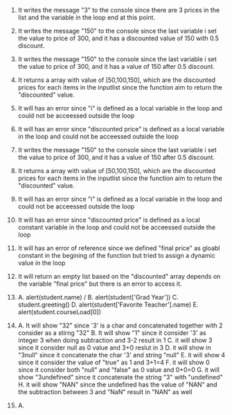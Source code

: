 1. It writes the message "3" to the console since there are 3 prices in the list and the variable in the loop end at this point.
2. It writes the message "150" to the console since the last variable i set the value to price of 300, and it has a discounted value of 150 with 0.5 discount.
3. It writes the message "150" to the console since the last variable i set the value to price of 300, and it has a value of 150 after 0.5 discount.
4. It returns a array with value of [50,100,150], which are the discounted prices for each items in the inputlist since the function aim to return the "discounted" value.
5. It will has an error since "i" is defined as a local variable in the loop and could not be acceessed outside the loop
6. It will has an error since "discounted price" is defined as a local variable in the loop and could not be acceessed outside the loop
7. It writes the message "150" to the console since the last variable i set the value to price of 300, and it has a value of 150 after 0.5 discount.
8. It returns a array with value of [50,100,150], which are the discounted prices for each items in the inputlist since the function aim to return the "discounted" value.
9. It will has an error since "i" is defined as a local variable in the loop and could not be acceessed outside the loop
10. It will has an error since "discounted price" is defined as a local constant variable in the loop and could not be acceessed outside the loop
11. It will has an error of reference since we defined "final price" as gloabl constant in the begining of the function but tried to assign a dynamic value in the loop
12. It will return an empty list  based on the "discounted" array depends on the variable "final price" but there is an error to access it. 
13. A. alert(student.name) /
    B. alert(student['Grad Year'])
    C. student.greeting()
    D. alert(student['Favorite Teacher'].name)
    E. alert(student.courseLoad[0])
    
14. A. It will show "32" since '3' is a char and concatenated together with 2 consider as a stirng "32"
    B. It will show "1" since it consider '3' as integer 3 when doing subtraction and 3-2 result in 1
    C. it will show 3 since it consider null as 0 value and 3+0 reslut in 3
    D. it will show in "3null" since it concatenate the char '3' and string "null"
    E. it will show 4 since it consider the value of "true" as 1 and 3+1=4
    F. it will show 0 since it consider both "null" and "false" as 0 value and 0+0=0
    G. it will show "3undefined" since it concatenate the string "3" with "undefined" 
    H. it will show "NAN" since the undefined has the value of "NAN" and the subtraction between 3 and "NaN" result in "NAN" as well
    
15. A. 
